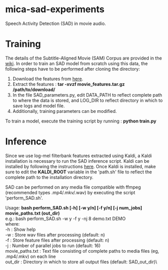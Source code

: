 # mica-sad-experiments
Speech Activity Detection (SAD) in movie audio. 

# Training
The details of the Subtitle-Aligned Movie (SAM) Corpus are provided in the [wiki](https://github.com/usc-sail/mica-vad-experiments/wiki). 
In order to train an SAD model from scratch using this data, the following steps have to be performed after cloning the directory:
1. Download the features from [here](https://bit.ly/2QTAw5H).
2. Extract the features : **tar -xvzf movie_features.tar.gz /path/to/download/**
3. In the file SAD_parameters.py, edit DATA_PATH to reflect complete path to where the data is stored, and LOG_DIR to reflect directory in which to save logs and model file.
4. Additionally, training parameters can be modified.

To train a model, execute the training script by running : **python train.py**

# Inference 
Since we use log-mel filterbank features extracted using Kaldi, a Kaldi installation is necessary to run the SAD inference script. Kaldi can be installed by following the instructions [here](https://github.com/kaldi-asr/kaldi). 
Once Kaldi is installed, make sure to edit the **KALDI_ROOT** variable in the 'path.sh' file to reflect the complete path to the installation directory. 


SAD can be performed on any media file compatible with ffmpeg (recommended types .mp4/.mkv/.wav) by executing the script 'perform_SAD.sh'.



Usage: **bash perform_SAD.sh [-h] [-w y/n] [-f y/n] [-j num_jobs] movie_paths.txt (out_dir)**\
e.g.: bash perform_SAD.sh -w y -f y -nj 8 demo.txt DEMO\
where:\
-h                  : Show help \
-w                  : Store wav files after processing (default: n)\
-f                  : Store feature files after processing (default: n)\
-j                  : Number of parallel jobs to run (default: 16)\
movie_paths.txt     : Text file consisting of complete paths to media files (eg, .mp4/.mkv) on each line \
out_dir             : Directory in which to store all output files (default: SAD_out_dir)\
